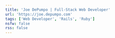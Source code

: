 ```yaml
---
title: 'Joe DePumpo | Full-Stack Web Developer'
url: 'https://joe.depumpo.com'
tags: ['Web Developer', 'Rails', 'Ruby']
nsfw: false
rss: false
---
```

